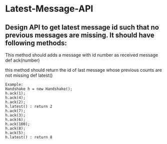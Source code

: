 # Latest-Message-API

## Design API to get latest message id such that no previous messages are missing. It should have following methods:

This method should adds a message with id number as received message
def ack(number)

this method should return the id of last message whose previous counts are not missing
def latest()

    Example: 
    Handshake h = new Handshake();
    h.ack(1);
    h.ack(4);
    h.ack(2);
    h.latest() : return 2
    h.ack(7);
    h.ack(3);
    h.ack(6);
    h.ack(100);
    h.ack(8);
    h.ack(5);
    h.latest() : return 8
